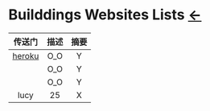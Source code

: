 # Builddings Websites Lists  [←](index.md)

| 传送门 | 描述 | 摘要 |
|:---:|:---:|:---:|
| [heroku](https://dashboard.heroku.com/apps) | O_O | Y |
| []() | O_O | Y |
| []() | O_O | Y |
| lucy | 25 | X |
